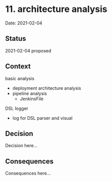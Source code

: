 # 11. architecture analysis

Date: 2021-02-04

## Status

2021-02-04 proposed

## Context

basic analysis

 - deployment architecture analysis
 - pipeline analysis
     - JenkinsFile

DSL logger

 - log for DSL parser and visual

## Decision

Decision here...

## Consequences

Consequences here...
